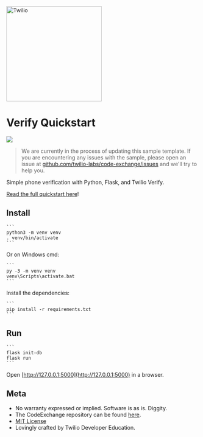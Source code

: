 <a href="https://www.twilio.com">
  <img src="https://static0.twilio.com/marketing/bundles/marketing/img/logos/wordmark-red.svg" alt="Twilio" width="250" />
</a>

# Verify Quickstart

![](https://github.com/TwilioDevEd/verify-v2-quickstart-python/workflows/Flask/badge.svg)

> We are currently in the process of updating this sample template. If you are encountering any issues with the sample, please open an issue at [github.com/twilio-labs/code-exchange/issues](https://github.com/twilio-labs/code-exchange/issues) and we'll try to help you.

Simple phone verification with Python, Flask, and Twilio Verify.

[Read the full quickstart here](https://www.twilio.com/docs/verify/api-beta/quickstarts/python-flask)!

## Install

    ```
    python3 -m venv venv
    . venv/bin/activate
    ```

Or on Windows cmd:

    ```
    py -3 -m venv venv
    venv\Scripts\activate.bat
    ```

Install the dependencies:

    ```
    pip install -r requirements.txt
    ```

## Run

    ```
    flask init-db
    flask run
    ```

Open [http://127.0.0.1:5000](http://127.0.0.1:5000) in a browser.

## Meta

* No warranty expressed or implied. Software is as is. Diggity.
* The CodeExchange repository can be found [here](https://github.com/twilio-labs/code-exchange/).
* [MIT License](http://www.opensource.org/licenses/mit-license.html)
* Lovingly crafted by Twilio Developer Education.
